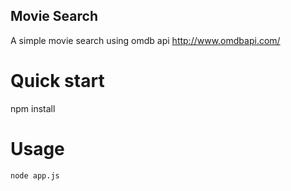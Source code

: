 ## Movie Search

A simple movie search using omdb api http://www.omdbapi.com/

# Quick start

npm install

# Usage

```
node app.js
```

